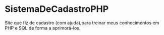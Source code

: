# SistemaDeCadastroPHP
Site que fiz de cadastro (com ajuda),para treinar meus conhecimentos em PHP e SQL de forma a aprimorá-los. 
